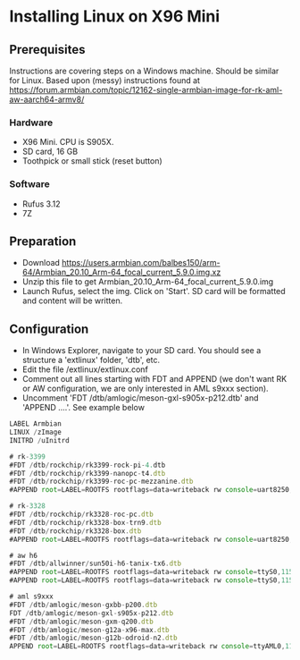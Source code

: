 # Installing Linux on X96 Mini

## Prerequisites
Instructions are covering steps on a Windows machine. Should be similar for Linux.
Based upon (messy) instructions found at https://forum.armbian.com/topic/12162-single-armbian-image-for-rk-aml-aw-aarch64-armv8/

### Hardware
* X96 Mini. CPU is S905X.
* SD card, 16 GB
* Toothpick or small stick (reset button)

### Software
* Rufus 3.12
* 7Z

## Preparation
* Download https://users.armbian.com/balbes150/arm-64/Armbian_20.10_Arm-64_focal_current_5.9.0.img.xz
* Unzip this file to get Armbian_20.10_Arm-64_focal_current_5.9.0.img
* Launch Rufus, select the img. Click on 'Start'. SD card will be formatted and content will be written.

## Configuration
* In Windows Explorer, navigate to your SD card. You should see a structure a 'extlinux' folder, 'dtb', etc. 
* Edit the file /extlinux/extlinux.conf
* Comment out all lines starting with FDT and APPEND (we don't want RK or AW configuration, we are only interested in AML s9xxx section). 
* Uncomment 'FDT /dtb/amlogic/meson-gxl-s905x-p212.dtb' and 'APPEND ....'. See example below


```javascript
LABEL Armbian
LINUX /zImage
INITRD /uInitrd

# rk-3399
#FDT /dtb/rockchip/rk3399-rock-pi-4.dtb
#FDT /dtb/rockchip/rk3399-nanopc-t4.dtb
#FDT /dtb/rockchip/rk3399-roc-pc-mezzanine.dtb
#APPEND root=LABEL=ROOTFS rootflags=data=writeback rw console=uart8250,mmio32,0xff1a0000 console=tty0 no_console_suspend consoleblank=0 fsck.fix=yes fsck.repair=yes net.ifnames=0

# rk-3328
#FDT /dtb/rockchip/rk3328-roc-pc.dtb
#FDT /dtb/rockchip/rk3328-box-trn9.dtb
#FDT /dtb/rockchip/rk3328-box.dtb
#APPEND root=LABEL=ROOTFS rootflags=data=writeback rw console=uart8250,mmio32,0xff130000 console=tty0 no_console_suspend consoleblank=0 fsck.fix=yes fsck.repair=yes net.ifnames=0

# aw h6
#FDT /dtb/allwinner/sun50i-h6-tanix-tx6.dtb
#APPEND root=LABEL=ROOTFS rootflags=data=writeback rw console=ttyS0,115200 console=tty0 no_console_suspend consoleblank=0 fsck.fix=yes fsck.repair=yes net.ifnames=0 video=HDMI-A-1:e
#APPEND root=LABEL=ROOTFS rootflags=data=writeback rw console=ttyS0,115200 console=tty0 no_console_suspend consoleblank=0 fsck.fix=yes fsck.repair=yes net.ifnames=0 mem=2048M video=HDMI-A-1:e

# aml s9xxx
#FDT /dtb/amlogic/meson-gxbb-p200.dtb
FDT /dtb/amlogic/meson-gxl-s905x-p212.dtb
#FDT /dtb/amlogic/meson-gxm-q200.dtb
#FDT /dtb/amlogic/meson-g12a-x96-max.dtb
#FDT /dtb/amlogic/meson-g12b-odroid-n2.dtb
APPEND root=LABEL=ROOTFS rootflags=data=writeback rw console=ttyAML0,115200n8 console=tty0 no_console_suspend consoleblank=0 fsck.fix=yes fsck.repair=yes net.ifnames=0
```
